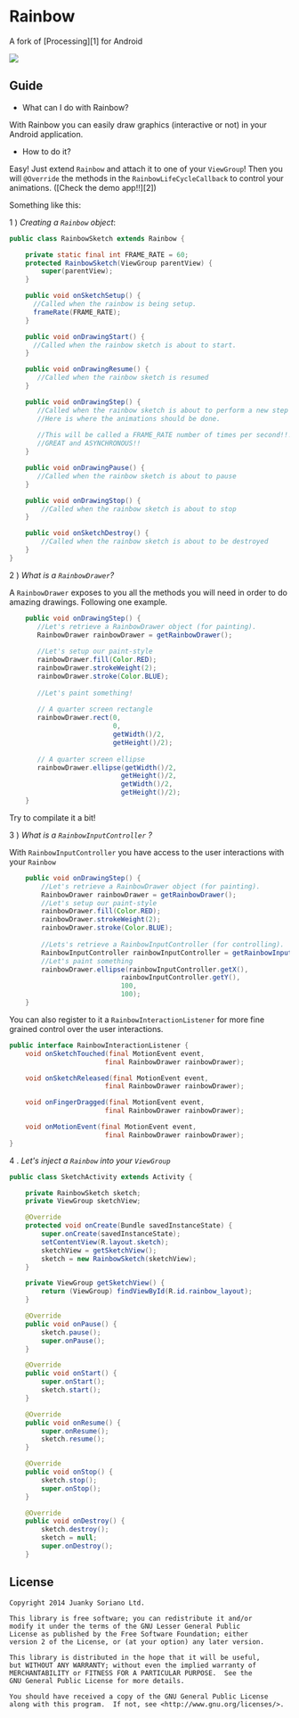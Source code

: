 Rainbow
=======

A fork of [Processing][1] for Android 

![](http://s8.postimg.org/a0o3aew39/rainbow_307622_640.png)


Guide
------------

* What can I do with Rainbow? 

With Rainbow you can easily draw graphics (interactive or not) in your Android application.

* How to do it?

Easy! Just extend `Rainbow` and attach it to one of your `ViewGroup`! Then you will `@Override` the methods in the `RainbowLifeCycleCallback` to control your animations. ([Check the demo app!!][2])

Something like this:

1 ) _Creating a `Rainbow` object_:

```java
public class RainbowSketch extends Rainbow {

    private static final int FRAME_RATE = 60;
    protected RainbowSketch(ViewGroup parentView) {
        super(parentView);
    }

    public void onSketchSetup() {
      //Called when the rainbow is being setup.
      frameRate(FRAME_RATE);
    }

    public void onDrawingStart() {
      //Called when the rainbow sketch is about to start.
    }

    public void onDrawingResume() {
       //Called when the rainbow sketch is resumed
    }

    public void onDrawingStep() {
       //Called when the rainbow sketch is about to perform a new step
       //Here is where the animations should be done.
       
       //This will be called a FRAME_RATE number of times per second!!! 
       //GREAT and ASYNCHRONOUS!!
    }

    public void onDrawingPause() {
       //Called when the rainbow sketch is about to pause
    }

    public void onDrawingStop() {
        //Called when the rainbow sketch is about to stop
    }

    public void onSketchDestroy() {
        //Called when the rainbow sketch is about to be destroyed
    }
}
```

2 ) _What is a `RainbowDrawer`?_ 

A `RainbowDrawer` exposes to you all the methods you will need in order to do amazing drawings. Following one example.

```java
    public void onDrawingStep() {
       //Let's retrieve a RainbowDrawer object (for painting).
       RainbowDrawer rainbowDrawer = getRainbowDrawer();
        
       //Let's setup our paint-style
       rainbowDrawer.fill(Color.RED);
       rainbowDrawer.strokeWeight(2);
       rainbowDrawer.stroke(Color.BLUE);
       
       //Let's paint something!
       
       // A quarter screen rectangle
       rainbowDrawer.rect(0, 
                          0, 
                          getWidth()/2, 
                          getHeight()/2); 
       
       // A quarter screen ellipse
       rainbowDrawer.ellipse(getWidth()/2, 
                            getHeight()/2, 
                            getWidth()/2, 
                            getHeight()/2);  
    }
```

Try to compilate it a bit! 

3 ) _What is a `RainbowInputController` ?_

With `RainbowInputController` you have access to the user interactions with your `Rainbow`

```java
    public void onDrawingStep() {
        //Let's retrieve a RainbowDrawer object (for painting).
        RainbowDrawer rainbowDrawer = getRainbowDrawer();
        //Let's setup our paint-style
        rainbowDrawer.fill(Color.RED);
        rainbowDrawer.strokeWeight(2);
        rainbowDrawer.stroke(Color.BLUE);
       
        //Lets's retrieve a RainbowInputController (for controlling). 
        RainbowInputController rainbowInputController = getRainbowInputController();
        //Let's paint something
        rainbowDrawer.ellipse(rainbowInputController.getX(), 
                            rainbowInputController.getY(), 
                            100, 
       	                    100);
    }
```

You can also register to it a `RainbowInteractionListener` for more fine grained control over the user interactions.

```java
public interface RainbowInteractionListener {
    void onSketchTouched(final MotionEvent event, 
                        final RainbowDrawer rainbowDrawer);

    void onSketchReleased(final MotionEvent event, 
                        final RainbowDrawer rainbowDrawer);

    void onFingerDragged(final MotionEvent event, 
                        final RainbowDrawer rainbowDrawer);

    void onMotionEvent(final MotionEvent event, 
                        final RainbowDrawer rainbowDrawer);
}
```

4 . _Let's inject a `Rainbow` into your `ViewGroup`_

```java
public class SketchActivity extends Activity {

    private RainbowSketch sketch;
    private ViewGroup sketchView;

    @Override
    protected void onCreate(Bundle savedInstanceState) {
        super.onCreate(savedInstanceState);
        setContentView(R.layout.sketch);
        sketchView = getSketchView();
        sketch = new RainbowSketch(sketchView);
    }

    private ViewGroup getSketchView() {
        return (ViewGroup) findViewById(R.id.rainbow_layout);
    }

    @Override
    public void onPause() {
        sketch.pause();
        super.onPause();
    }

    @Override
    public void onStart() {
        super.onStart();
        sketch.start();
    }

    @Override
    public void onResume() {
        super.onResume();
        sketch.resume();
    }

    @Override
    public void onStop() {
        sketch.stop();
        super.onStop();
    }

    @Override
    public void onDestroy() {
        sketch.destroy();
        sketch = null;
        super.onDestroy();
    }
```



License
--------

    Copyright 2014 Juanky Soriano Ltd.

    This library is free software; you can redistribute it and/or
    modify it under the terms of the GNU Lesser General Public
    License as published by the Free Software Foundation; either
    version 2 of the License, or (at your option) any later version.

    This library is distributed in the hope that it will be useful,
    but WITHOUT ANY WARRANTY; without even the implied warranty of
    MERCHANTABILITY or FITNESS FOR A PARTICULAR PURPOSE.  See the
    GNU General Public License for more details.

    You should have received a copy of the GNU General Public License
    along with this program.  If not, see <http://www.gnu.org/licenses/>.
